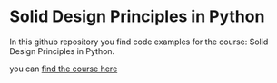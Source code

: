 # Solid Design Principles in Python

In this github repository you find code examples for the course: Solid Design Principles in Python.

you can [find the course here](https://www.codersbringchange.com/courses/master-solid-design-principles-in-python/)
